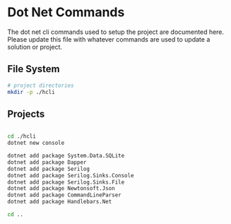 # Dot Net Commands

The dot net cli commands used to setup the project are documented here.
Please update this file with whatever commands are used to update a solution or project.

## File System

```bash
# project directories
mkdir -p ./hcli

```

## Projects

```bash

cd ./hcli
dotnet new console

dotnet add package System.Data.SQLite
dotnet add package Dapper
dotnet add package Serilog
dotnet add package Serilog.Sinks.Console
dotnet add package Serilog.Sinks.File
dotnet add package Newtonsoft.Json
dotnet add package CommandLineParser
dotnet add package Handlebars.Net

cd ..

```